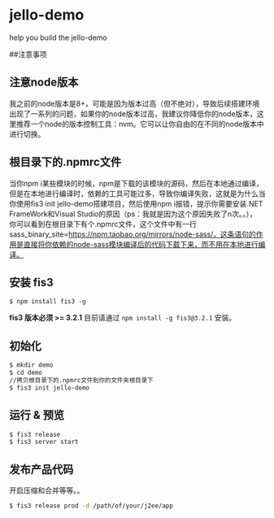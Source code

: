 # jello-demo
help you build the jello-demo

##注意事项

## 注意node版本
 
我之前的node版本是8+，可能是因为版本过高（但不绝对），导致后续搭建环境出现了一系列的问题，如果你的node版本过高，我建议你降低你的node版本，这里推荐一个node的版本控制工具：nvm。它可以让你自由的在不同的node版本中进行切换。

## 根目录下的.npmrc文件

当你npm i某些模块的时候，npm是下载的该模块的源码，然后在本地通过编译，但是在本地进行编译时，依赖的工具可能过多，导致你编译失败，这就是为什么当你使用fis3 init jello-demo搭建项目，然后使用npm i报错，提示你需要安装.NET FrameWork和Visual Studio的原因（ps：我就是因为这个原因失败了n次。。），
你可以看到在根目录下有个.npmrc文件，这个文件中有一行sass_binary_site=https://npm.taobao.org/mirrors/node-sass/，这条语句的作用是直接将你依赖的node-sass模块编译后的代码下载下来，而不用在本地进行编译。

## 安装 fis3

```
$ npm install fis3 -g
```

**fis3 版本必须 >= 3.2.1** 目前请通过 `npm install -g fis3@3.2.1` 安装。

## 初始化

```bash
$ mkdir demo
$ cd demo
//拷贝根目录下的.npmrc文件到你的文件夹根目录下
$ fis3 init jello-demo
```

## 运行 & 预览

```bash
$ fis3 release
$ fis3 server start
```

## 发布产品代码

开启压缩和合并等等。。

```bash
$ fis3 release prod -d /path/of/your/j2ee/app
```
